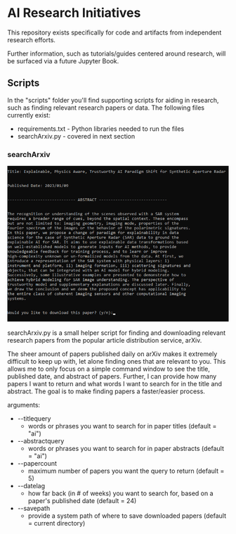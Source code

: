 # AI Research Initiatives

This repository exists specifically for code and artifacts from independent research efforts. 

Further information, such as tutorials/guides centered around research, will be surfaced via a future Jupyter Book. 

## Scripts

In the "scripts" folder you'll find supporting scripts for aiding in research, such as finding relevant research papers or data. The following files currently exist: 

* requirements.txt - Python libraries needed to run the files
* searchArxiv.py - covered in next section

### searchArxiv

<img src="images/searcharxiv.png" width="600">


searchArxiv.py is a small helper script for finding and downloading relevant research papers from the popular article distribution service, arXiv.

The sheer amount of papers published daily on arXiv makes it extremely difficult to keep up with, let alone finding ones that are relevant to you. This allows me to only focus on a simple command window to see the title, published date, and abstract of papers. Further, I can provide how many papers I want to return and what words I want to search for in the title and abstract. The goal is to make finding papers a faster/easier process.

arguments:
* --titlequery
  * words or phrases you want to search for in paper titles (default = "ai")
* --abstractquery
  * words or phrases you want to search for in paper abstracts (default = "ai")
* --papercount
  * maximum number of papers you want the query to return (default = 5)
* --datelag
  * how far back (in # of weeks) you want to search for, based on a paper's published date (default = 24)
* --savepath
  * provide a system path of where to save downloaded papers (default = current directory)
